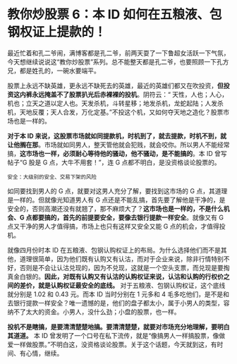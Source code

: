 # 教你炒股票 6：本 ID 如何在五粮液、包钢权证上提款的！

最近忙着和孔二爷闹，满博客都是孔二爷，前两天耍了一下鲁超女活跃一下气氛，今天想继续说说这“教你炒股票”系列。总不能整天都是孔二爷，也要照顾一下孔方兄，都是姓孔的，一碗水要端平。

股票上永远不缺英雄，更永远不缺死去的英雄，最近的英雄们都又在吹投资，**但投资这内裤永远掩盖不了股票扒光后赤裸裸的投机**。阴符云：“ 天性，人也；人心，机也；立天之道以定人也。天发杀机，斗转星移；地发杀机，龙蛇起陆；人发杀机，天地反覆；天人合发，万化定基。”不投这个机，又如何夺天地之造化？股票市场也是一样的。

**对于本 ID 来说，这股票市场就如同提款机，时机到了，就去提款，时机不到，就让他搁在那**。市场就如同男人，整天管他就会犯贱，就会咬你。所以男人不能经常搞，**这市场也一样，必须耐心等待他的骚动，他不骚动，是不能搞的**。本 ID 曾写帖子“G 股是 G 点，大牛不用套！”，连 G 点都不明白，是没资格谈论股票的。

```
安全：大级别的安全、交易下架的风险
```

如同要找到男人的 G 点，就要对这男人充分了解，要找到这市场的 G 点，其道理是一样的。但就像光知道男人有 G 点还是不能乱搞，首先要了解他是干净的，是安全的，否则高潮还没有就翘了，那不麻烦大了？**这市场也是一样的，不是什么机会、G 点都要搞的，首先的前提要安全，要像去银行提款一样安全**。就像又有 G 点又干净的男人才值得搞，市场上也只有这样又安全又能 G 点的机会，才值得投机。

就像四月份时本 ID 在五粮液、包钢认购权证上的布局。为什么选择他们而不是其他，道理很简单，因为他们既有认购又有认沽，而对于企业来说，除非行情特别不好，否则是不会让认沽兑现的，因为不兑现，这就是一个空头支票，而兑现是要掏真金白银的。**因此，对既有认购又有认沽的认购权证来说，认沽和认购的行权价之间的差价，就是认购权证最安全的底线。** 对于五粮液、包钢认购权证，这个底线就分别是 1.02 和 0.43 元。而本 ID 当时分别在 1 元多和 4 毛多吃他们，是不是和去银行提款一样安全？唯一遗憾的是，他们的盘子都太小，属于小男人的类型，容纳不了太大的资金。小男人，没什么劲；小盘的股票，也一样。

**投机不是瞎搞，是要清清楚楚地搞。要清清楚楚，就要对市场充分地理解，要明白其道道。** 本 ID 曾发明了一个口号在私下流传，就是“像搞男人一样搞股票，像做爱一样做股票。”不明白这，没资格谈论股票。关于这个话题，今天就到这，有时间、有心情，继续。
